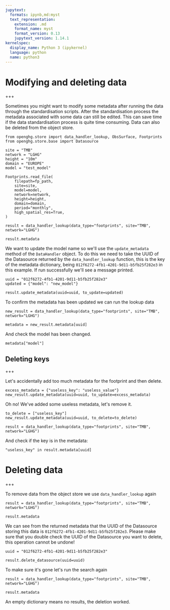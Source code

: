 ```yaml
---
jupytext:
  formats: ipynb,md:myst
  text_representation:
    extension: .md
    format_name: myst
    format_version: 0.13
    jupytext_version: 1.14.1
kernelspec:
  display_name: Python 3 (ipykernel)
  language: python
  name: python3
---
```


# Modifying and deleting data

+++

Sometimes you might want to modify some metadata after running the data through the standardisation scripts.
After the standardisation process the metadata associated with some data can still be edited. This can save
time if the data standardisation process is quite time consuming. Data can also be deleted from the object store.

```{code-cell} ipython3
from openghg.store import data_handler_lookup, ObsSurface, Footprints
from openghg.store.base import Datasource
```

```{code-cell} ipython3
site = "TMB"
network = "LGHG"
height = "10m"
domain = "EUROPE"
model = "test_model"

Footprints.read_file(
    filepath=fp_path,
    site=site,
    model=model,
    network=network,
    height=height,
    domain=domain,
    period="monthly",
    high_spatial_res=True,
)
```

```{code-cell} ipython3
result = data_handler_lookup(data_type="footprints", site="TMB", network="LGHG")
```

```{code-cell} ipython3
result.metadata
```

We want to update the model name so we'll use the ``update_metadata`` method of the ``DataHandler`` object. To do this we need to take the
UUID of the Datasource returned by the ``data_handler_lookup`` function, this is the key of the metadata dictionary, being ``012f6272-4fb1-4201-9d11-b5fb25f282e3``
in this example. If run successfully we'll see a message printed.

```{code-cell} ipython3
uuid = "012f6272-4fb1-4201-9d11-b5fb25f282e3"
updated = {"model": "new_model"}

result.update_metadata(uuid=uuid, to_update=updated)
```

To confirm the metadata has been updated we can run the lookup data

```{code-cell} ipython3
new_result = data_handler_lookup(data_type="footprints", site="TMB", network="LGHG")
```

```{code-cell} ipython3
metadata = new_result.metadata[uuid]
```

And check the model has been changed.

```{code-cell} ipython3
metadata["model"]
```

## Deleting keys

+++

Let's accidentally add too much metadata for the footprint and then delete.

```{code-cell} ipython3
excess_metadata = {"useless_key": "useless_value"}
new_result.update_metadata(uuid=uuid, to_update=excess_metadata)
```

Oh no! We've added some useless metadata, let's remove it.

```{code-cell} ipython3
to_delete = ["useless_key"]
new_result.update_metadata(uuid=uuid, to_delete=to_delete)
```

```{code-cell} ipython3
result = data_handler_lookup(data_type="footprints", site="TMB", network="LGHG")
```

And check if the key is in the metadata:

```{code-cell} ipython3
"useless_key" in result.metadata[uuid]
```

# Deleting data

+++

To remove data from the object store we use `data_handler_lookup` again

```{code-cell} ipython3
result = data_handler_lookup(data_type="footprints", site="TMB", network="LGHG")
```

```{code-cell} ipython3
result.metadata
```

We can see from the returned metadata that the UUID of the Datasource storing this data is `012f6272-4fb1-4201-9d11-b5fb25f282e3`. Please make sure that you double check the UUID of the Datasource you want to delete, this operation cannot be undone!

```{code-cell} ipython3
uuid = "012f6272-4fb1-4201-9d11-b5fb25f282e3"
```

```{code-cell} ipython3
result.delete_datasource(uuid=uuid)
```

To make sure it's gone let's run the search again

```{code-cell} ipython3
result = data_handler_lookup(data_type="footprints", site="TMB", network="LGHG")
```

```{code-cell} ipython3
result.metadata
```

An empty dictionary means no results, the deletion worked.
